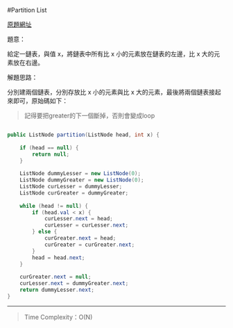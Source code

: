 #Partition List

[原題網址](http://www.lintcode.com/en/problem/partition-list/)

題意：

給定一鏈表，與值 x，將鏈表中所有比 x 小的元素放在鏈表的左邊，比 x 大的元素放在右邊。

解題思路：

分別建兩個鏈表，分別存放比 x 小的元素與比 x 大的元素，最後將兩個鏈表接起來即可，原始碼如下：


>記得要把greater的下一個斷掉，否則會變成loop


```java

public ListNode partition(ListNode head, int x) {
        
    if (head == null) {
        return null;
    }
    
    ListNode dummyLesser = new ListNode(0);
    ListNode dummyGreater = new ListNode(0);
    ListNode curLesser = dummyLesser;
    ListNode curGreater = dummyGreater;
    
    while (head != null) {
        if (head.val < x) {
            curLesser.next = head;
            curLesser = curLesser.next;
        } else {
            curGreater.next = head;
            curGreater = curGreater.next;
        }
        head = head.next;
    }
    
    curGreater.next = null;
    curLesser.next = dummyGreater.next;
    return dummyLesser.next;
}
```
---
>Time Complexity：O(N)